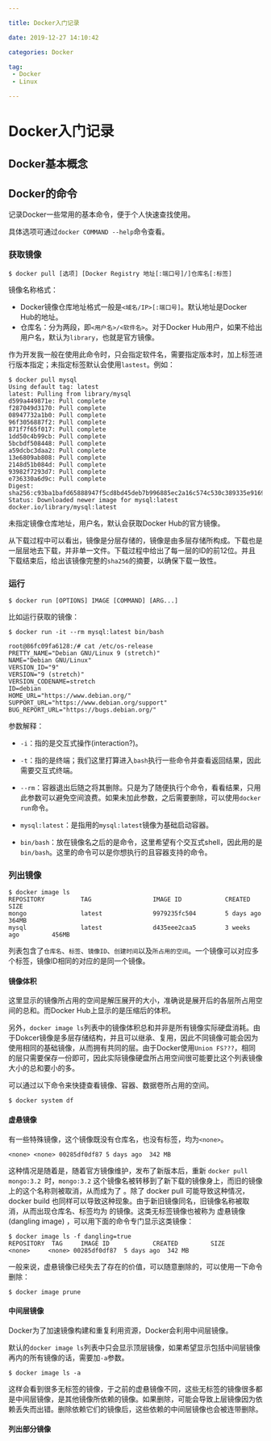 ```yaml
---

title: Docker入门记录

date: 2019-12-27 14:10:42

categories: Docker

tag: 
 - Docker
 - Linux

---
```


# Docker入门记录

## Docker基本概念

## Docker的命令

记录Docker一些常用的基本命令，便于个人快速查找使用。

具体选项可通过`docker COMMAND --help`命令查看。

### 获取镜像

```shell
$ docker pull [选项] [Docker Registry 地址[:端口号]/]仓库名[:标签]
```

镜像名称格式：

* Docker镜像仓库地址格式一般是`<域名/IP>[:端口号]`。默认地址是Docker Hub的地址。
* 仓库名：分为两段，即`<用户名>/<软件名>`。对于Docker Hub用户，如果不给出用户名，默认为`library`，也就是官方镜像。

作为开发我一般在使用此命令时，只会指定软件名，需要指定版本时，加上标签进行版本指定；未指定标签默认会使用`lastest`。例如：

```shell
$ docker pull mysql 
Using default tag: latest
latest: Pulling from library/mysql
d599a449871e: Pull complete 
f287049d3170: Pull complete 
08947732a1b0: Pull complete 
96f3056887f2: Pull complete 
871f7f65f017: Pull complete 
1dd50c4b99cb: Pull complete 
5bcbdf508448: Pull complete 
a59dcbc3daa2: Pull complete 
13e6809ab808: Pull complete 
2148d51b084d: Pull complete 
93982f7293d7: Pull complete 
e736330a6d9c: Pull complete 
Digest: sha256:c93ba1bafd65888947f5cd8bd45deb7b996885ec2a16c574c530c389335e9169
Status: Downloaded newer image for mysql:latest
docker.io/library/mysql:latest
```

未指定镜像仓库地址，用户名，默认会获取Docker Hub的官方镜像。

从下载过程中可以看出，镜像是分层存储的，镜像是由多层存储所构成。下载也是一层层地去下载，并非单一文件。下载过程中给出了每一层的ID的前12位。并且下载结束后，给出该镜像完整的`sha256`的摘要，以确保下载一致性。

### 运行

```shell
$ docker run [OPTIONS] IMAGE [COMMAND] [ARG...]
```

比如运行获取的镜像：

```shell
$ docker run -it --rm mysql:latest bin/bash

root@86fc09fa6128:/# cat /etc/os-release 
PRETTY_NAME="Debian GNU/Linux 9 (stretch)"
NAME="Debian GNU/Linux"
VERSION_ID="9"
VERSION="9 (stretch)"
VERSION_CODENAME=stretch
ID=debian
HOME_URL="https://www.debian.org/"
SUPPORT_URL="https://www.debian.org/support"
BUG_REPORT_URL="https://bugs.debian.org/"
```

参数解释：

* `-i`：指的是交互式操作(interaction?)。
* `-t`：指的是终端；我们这里打算进入`bash`执行一些命令并查看返回结果，因此需要交互式终端。

* `--rm`：容器退出后随之将其删除。只是为了随便执行个命令，看看结果，只用此参数可以避免空间浪费。如果未加此参数，之后需要删除，可以使用`docker run`命令。
* `mysql:latest`：是指用的`mysql:latest`镜像为基础启动容器。
* `bin/bash`：放在镜像名之后的是命令，这里希望有个交互式shell，因此用的是`bin/bash`。这里的命令可以是你想执行的且容器支持的命令。

### 列出镜像

```shell
$ docker image ls
REPOSITORY          TAG                 IMAGE ID            CREATED             SIZE
mongo               latest              9979235fc504        5 days ago          364MB
mysql               latest              d435eee2caa5        3 weeks ago         456MB

```

列表包含了`仓库名`、`标签`、`镜像ID`、`创建时间`以及`所占用的空间`。一个镜像可以对应多个标签，镜像ID相同的对应的是同一个镜像。

#### 镜像体积

这里显示的镜像所占用的空间是解压展开的大小，准确说是展开后的各层所占用空间的总和。而Docker Hub上显示的是压缩后的体积。

另外，`docker image ls`列表中的镜像体积总和并非是所有镜像实际硬盘消耗。由于Dokcer镜像是多层存储结构，并且可以继承、复用，因此不同镜像可能会因为使用相同的基础镜像，从而拥有共同的层。由于Docker使用`Union FS???`，相同的层只需要保存一份即可，因此实际镜像硬盘所占用空间很可能要比这个列表镜像大小的总和要小的多。

可以通过以下命令来快捷查看镜像、容器、数据卷所占用的空间。

```shell
$ docker system df
```

#### 虚悬镜像

有一些特殊镜像，这个镜像既没有仓库名，也没有标签，均为`<none>`。

```shell
<none> <none> 00285df0df87 5 days ago  342 MB
```

这种情况是随着是，随着官方镜像维护，发布了新版本后，重新 `docker pull mongo:3.2 `时，`mongo:3.2` 这个镜像名被转移到了新下载的镜像身上，而旧的镜像上的这个名称则被取消，从而成为了<none> 。除了 docker pull 可能导致这种情况， docker build 也同样可以导致这种现象。由于新旧镜像同名，旧镜像名称被取消，从而出现仓库名、标签均为 <none> 的镜像。这类无标签镜像也被称为 虚悬镜像(dangling image) ，可以用下面的命令专门显示这类镜像：

```shell
$ docker image ls -f dangling=true
REPOSITORY 	TAG 	IMAGE ID 			CREATED 		SIZE
<none>     <none> 00285df0df87 	5 days ago 	342 MB
```

一般来说，虚悬镜像已经失去了存在的价值，可以随意删除的，可以使用一下命令删除：

```shell
$ docker image prune
```

#### 中间层镜像

Docker为了加速镜像构建和重复利用资源，Docker会利用中间层镜像。

默认的`docker image ls`列表中只会显示顶层镜像，如果希望显示包括中间层镜像再内的所有镜像的话，需要加`-a`参数。

```shell
$ docker image ls -a
```

这样会看到很多无标签的镜像，于之前的虚悬镜像不同，这些无标签的镜像很多都是中间层镜像，是其他镜像所依赖的镜像。如果删除，可能会导致上层镜像因为依赖丢失而出错。删除依赖它们的镜像后，这些依赖的中间层镜像也会被连带删除。

#### 列出部分镜像

